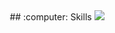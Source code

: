 
<div align=center>
## :computer: Skills
<img src="https://img.shields.io/badge/Python-3776AB?style=flat&logo=python&logoColor=white"/>
</div>
